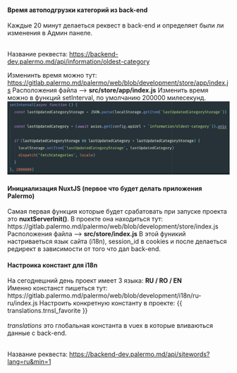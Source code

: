 <h4>Время автоподгрузки категорий из back-end</h4>
Каждые 20 минут делаеться реквест в back-end и определяет 
были ли изменения в Админ панеле. <br /><br />

Название реквеста: https://backend-dev.palermo.md/api/information/oldest-category <br />

Изменинть время можно тут: https://gitlab.palermo.md/palermo/web/blob/development/store/app/index.js
Расположения файла --> <strong>src/store/app/index.js</strong>
Изменить время можно в функций setInterval, по умолчанию 200000 милесекунд.  
![](/assets/setInterval.png) 
<br />

<h4>Инициализация NuxtJS (первое что будет делать приложения Palermo)</h4>
Самая первая функция которые будет срабатовать при запуске проекта это <b>nuxtServerInit()</b>.
В проекте она находиться тут: https://gitlab.palermo.md/palermo/web/blob/development/store/index.js
Расположения файла --> <strong>src/store/index.js</strong>
В этой фуникий настриваеться язык сайта (i18n), session_id в cookies и после делаеться редирект в зависимости от того что 
дал back-end. 

<h4>Настроика констант для i18n</h4>
На сегоднешний день проект имеет 3 языка: <b/>RU / RO / EN</b><br />
Именно констанст пишеться тут: https://gitlab.palermo.md/palermo/web/blob/development/i18n/ru-ru/index.js
Настроить конкретную константу в проекте: {{ translations.trnsl_favorite }}<br /><br />
<i>translations</i> это глобальная константа в vuex в которые вливаються данные с back-end. <br /><br />

Название реквеста: https://backend-dev.palermo.md/api/sitewords?lang=ru&min=1<br />
